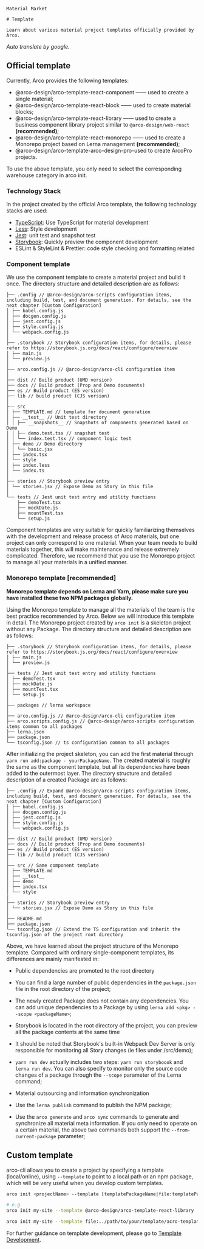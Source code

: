 `````
Material Market

# Template

Learn about various material project templates officially provided by Arco.
`````

*Auto translate by google.*

## Official template

Currently, Arco provides the following templates:

- @arco-design/arco-template-react-component —— used to create a single material;
- @arco-design/arco-template-react-block —— used to create material blocks;
- @arco-design/arco-template-react-library —— used to create a business component library project similar to `@arco-design/web-react` **(recommended)**;
- @arco-design/arco-template-react-monorepo —— used to create a Monorepo project based on Lerna management **(recommended)**;
- @arco-design/arco-template-arco-design-pro-used to create ArcoPro projects.

To use the above template, you only need to select the corresponding warehouse category in arco init.

### Technology Stack

In the project created by the official Arco template, the following technology stacks are used:

- [TypeScript](https://www.typescriptlang.org/): Use TypeScript for material development
- [Less](http://lesscss.org/): Style development
- [Jest](https://jestjs.io/): unit test and snapshot test
- [Storybook](https://storybook.js.org/): Quickly preview the component development
- ESLint & StyleLint & Prettier: code style checking and formatting related

### Component template

We use the component template to create a material project and build it once. The directory structure and detailed description are as follows:

```
├── .config // @arco-design/arco-scripts configuration items, including build, test, and document generation. For details, see the next chapter [Custom Configuration]
│ ├── babel.config.js
│ ├── docgen.config.js
│ ├── jest.config.js
│ ├── style.config.js
│ └── webpack.config.js
│
├── .storybook // Storybook configuration items, for details, please refer to https://storybook.js.org/docs/react/configure/overview
│ ├── main.js
│ └── preview.js
│
├── arco.config.js // @arco-design/arco-cli configuration item
│
├── dist // Build product (UMD version)
├── docs // Build product (Prop and Demo documents)
├── es // Build product (ES version)
├── lib // build product (CJS version)
│
├—— src
│ ├── TEMPLATE.md // template for document generation
│ ├── __test__ // Unit test directory
│ │ ├── __snapshots__ // Snapshots of components generated based on Demo
│ │ ├── demo.test.tsx // snapshot test
│ │ └── index.test.tsx // component logic test
│ ├── demo // Demo directory
│ │ └── basic.jsx
│ ├── index.tsx
│ └── style
│ ├── index.less
│ └── index.ts
│
├── stories // Storybook preview entry
│ └── stories.jsx // Expose Demo as Story in this file
│
└── tests // Jest unit test entry and utility functions
    ├── demoTest.tsx
    ├── mockDate.js
    ├── mountTest.tsx
    └── setup.js
```

Component templates are very suitable for quickly familiarizing themselves with the development and release process of Arco materials, but one project can only correspond to one material. When your team needs to build materials together, this will make maintenance and release extremely complicated. Therefore, we recommend that you use the Monorepo project to manage all your materials in a unified manner.

### Monorepo template [recommended]

**Monorepo template depends on Lerna and Yarn, please make sure you have installed these two NPM packages globally.**

Using the Monorepo template to manage all the materials of the team is the best practice recommended by Arco. Below we will introduce this template in detail. The Monorepo project created by `arco init` is a skeleton project without any Package. The directory structure and detailed description are as follows:

```
├── .storybook // Storybook configuration items, for details, please refer to https://storybook.js.org/docs/react/configure/overview
│ ├── main.js
│ └── preview.js
│
├── tests // Jest unit test entry and utility functions
│ ├── demoTest.tsx
│ ├── mockDate.js
│ ├── mountTest.tsx
│ └── setup.js
│
├── packages // lerna workspace
│
├── arco.config.js // @arco-design/arco-cli configuration item
├── arco.scripts.config.js // @arco-design/arco-scripts configuration items common to all packages
├── lerna.json
├── package.json
└── tsconfig.json // ts configuration common to all packages
```

After initializing the project skeleton, you can add the first material through `yarn run add:package - yourPackageName`. The created material is roughly the same as the component template, but all its dependencies have been added to the outermost layer. The directory structure and detailed description of a created Package are as follows:

```
├── .config // Expand @arco-design/arco-scripts configuration items, including build, test, and document generation. For details, see the next chapter [Custom Configuration]
│ ├── babel.config.js
│ ├── docgen.config.js
│ ├── jest.config.js
│ ├── style.config.js
│ └── webpack.config.js
│
├── dist // Build product (UMD version)
├── docs // Build product (Prop and Demo documents)
├── es // Build product (ES version)
├── lib // build product (CJS version)
│
├── src // Same component template
│ ├── TEMPLATE.md
│ ├── __test__
│ ├── demo
│ ├── index.tsx
│ └── style
|
├── stories // Storybook preview entry
│ └── stories.jsx // Expose Demo as Story in this file
│
├── README.md
├── package.json
└── tsconfig.json // Extend the TS configuration and inherit the tsconfig.json of the project root directory
```

Above, we have learned about the project structure of the Monorepo template. Compared with ordinary single-component templates, its differences are mainly manifested in:

- Public dependencies are promoted to the root directory
- You can find a large number of public dependencies in the `package.json` file in the root directory of the project;
- The newly created Package does not contain any dependencies. You can add unique dependencies to a Package by using `lerna add <pkg> --scope <packageName>`;
- Storybook is located in the root directory of the project, you can preview all the package contents at the same time
- It should be noted that Storybook's built-in Webpack Dev Server is only responsible for monitoring all Story changes (ie files under /src/demo);
- `yarn run dev` actually includes two steps: `yarn run storyboook` and `lerna run dev`. You can also specify to monitor only the source code changes of a package through the `--scope` parameter of the Lerna command;

- Material outsourcing and information synchronization
- Use the `lerna publish` command to publish the NPM package;
- Use the `arco generate` and `arco sync` commands to generate and synchronize all material meta information. If you only need to operate on a certain material, the above two commands both support the `--from-current-package` parameter;

## Custom template

arco-cli allows you to create a project by specifying a template (local/online), using `--template` to point to a local path or an npm package, which will be very useful when you develop custom templates.

```bash
arco init <projectName> --template [templatePackageName|file:templatePath]

# e.g.
arco init my-site --template @arco-design/arco-template-react-library

arco init my-site --template file:../path/to/your/template/acro-template-site
```

For further guidance on template development, please go to [Template Development](/docs/material/develop-template).
